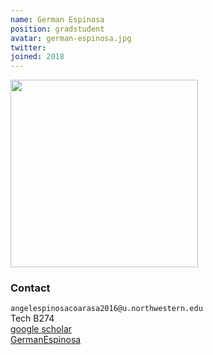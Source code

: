 ```yaml
---
name: German Espinosa
position: gradstudent
avatar: german-espinosa.jpg
twitter:
joined: 2018
---
```


<img width="300" src="{{site.baseurl}}/images/people/{{page.avatar}}" data-action="zoom">

### Contact

<i class="fa fa-envelope-o"></i>  `angelespinosacoarasa2016@u.northwestern.edu`<br>
<i class="fa fa-building"></i> Tech B274 <br>
<i class="fa fa-bar-chart"></i> [google scholar](https://scholar.google.com/citations?user=kxR1cqEAAAAJ&hl=en) <br>
<i class="fa fa-github"></i>[GermanEspinosa](https://github.com/germanespinosa?tab=repositories)

